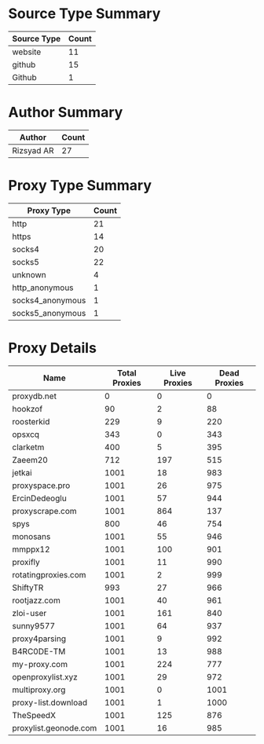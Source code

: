 # Source Type Summary

| Source Type | Count |
|-------------|-------|
| website | 11 |
| github | 15 |
| Github | 1 |


# Author Summary

| Author | Count |
|--------|-------|
| Rizsyad AR | 27 |


# Proxy Type Summary

| Proxy Type | Count |
|------------|-------|
| http | 21 |
| https | 14 |
| socks4 | 20 |
| socks5 | 22 |
| unknown | 4 |
| http_anonymous | 1 |
| socks4_anonymous | 1 |
| socks5_anonymous | 1 |


# Proxy Details

| Name | Total Proxies | Live Proxies | Dead Proxies |
|------|---------------|--------------|---------------|
| proxydb.net | 0 | 0 | 0 |
| hookzof | 90 | 2 | 88 |
| roosterkid | 229 | 9 | 220 |
| opsxcq | 343 | 0 | 343 |
| clarketm | 400 | 5 | 395 |
| Zaeem20 | 712 | 197 | 515 |
| jetkai | 1001 | 18 | 983 |
| proxyspace.pro | 1001 | 26 | 975 |
| ErcinDedeoglu | 1001 | 57 | 944 |
| proxyscrape.com | 1001 | 864 | 137 |
| spys | 800 | 46 | 754 |
| monosans | 1001 | 55 | 946 |
| mmppx12 | 1001 | 100 | 901 |
| proxifly | 1001 | 11 | 990 |
| rotatingproxies.com | 1001 | 2 | 999 |
| ShiftyTR | 993 | 27 | 966 |
| rootjazz.com | 1001 | 40 | 961 |
| zloi-user | 1001 | 161 | 840 |
| sunny9577 | 1001 | 64 | 937 |
| proxy4parsing | 1001 | 9 | 992 |
| B4RC0DE-TM | 1001 | 13 | 988 |
| my-proxy.com | 1001 | 224 | 777 |
| openproxylist.xyz | 1001 | 29 | 972 |
| multiproxy.org | 1001 | 0 | 1001 |
| proxy-list.download | 1001 | 1 | 1000 |
| TheSpeedX | 1001 | 125 | 876 |
| proxylist.geonode.com | 1001 | 16 | 985 |
